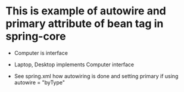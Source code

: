 # This is example of autowire and primary attribute of bean tag in spring-core


- Computer is interface
- Laptop, Desktop implements Computer interface

- See spring.xml how autowiring is done and setting primary if using autowire = "byType"